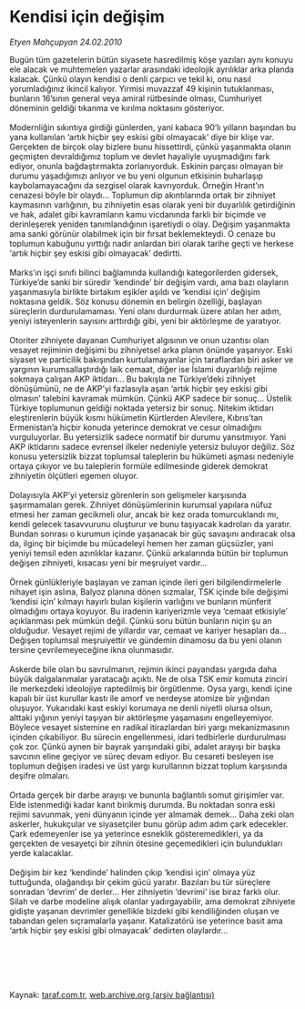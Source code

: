 # Kendisi için değişim

*Etyen Mahçupyan 24.02.2010*

<div class="taraf_structure_2col_1zq">
<div class="margen_n">



 <p>Bugün tüm gazetelerin bütün siyasete hasredilmiş köşe yazıları aynı konuyu ele alacak ve muhtemelen yazarlar arasındaki ideolojik ayrılıklar arka planda kalacak. Çünkü olayın kendisi o denli çarpıcı ve tekil ki, onu nasıl yorumladığınız ikincil kalıyor. Yirmisi muvazzaf 49 kişinin tutuklanması, bunların 16’sının general veya amiral rütbesinde olması, Cumhuriyet döneminin geldiği tıkanma ve kırılma noktasını gösteriyor. <br/><br/>Modernliğin sıkıntıya girdiği günlerden, yani kabaca 90’lı yılların başından bu yana kullanılan ‘artık hiçbir şey eskisi gibi olmayacak’ diye bir klişe var. Gerçekten de birçok olay bizlere bunu hissettirdi, çünkü yaşanmakta olanın geçmişten devraldığımız toplum ve devlet hayaliyle uyuşmadığını fark ediyor, onunla bağdaştırmakta zorlanıyorduk. Eskinin parçası olmayan bir durumu yaşadığımızı anlıyor ve bu yeni olgunun etkisinin buharlaşıp kaybolamayacağını da sezgisel olarak kavrıyorduk. Örneğin Hrant’ın cenazesi böyle bir olaydı... Toplumun dip akıntılarında ortak bir zihniyet kaymasının varlığının, bu zihniyetin esas olarak yeni bir duyarlılık getirdiğinin ve hak, adalet gibi kavramların kamu vicdanında farklı bir biçimde ve derinleşerek yeniden tanımlandığının işaretiydi o olay. Değişim yaşanmakta ama sanki görünür olabilmek için bir fırsat beklemekteydi. O cenaze bu toplumun kabuğunu yırttığı nadir anlardan biri olarak tarihe geçti ve herkese ‘artık hiçbir şey eskisi gibi olmayacak’ dedirtti. <br/><br/>Marks’ın işçi sınıfı bilinci bağlamında kullandığı kategorilerden gidersek, Türkiye’de sanki bir süredir ‘kendinde’ bir değişim vardı, ama bazı olayların yaşanmasıyla birlikte birtakım eşikler aşıldı ve ‘kendisi için’ değişim noktasına geldik. Söz konusu dönemin en belirgin özelliği, başlayan süreçlerin durdurulamaması. Yeni olanı durdurmak üzere atılan her adım, yeniyi isteyenlerin sayısını arttırdığı gibi, yeni bir aktörleşme de yaratıyor. <br/><br/>Otoriter zihniyete dayanan Cumhuriyet algısının ve onun uzantısı olan vesayet rejiminin değişimi bu zihniyetsel arka planın önünde yaşanıyor. Eski siyaset ve particilik bakışından kurtulamayanlar için taraflardan biri asker ve yargının kurumsallaştırdığı laik cemaat, diğer ise İslami duyarlılığı rejime sokmaya çalışan AKP iktidarı... Bu bakışla ne Türkiye’deki zihniyet dönüşümünü, ne de AKP’yi fazlasıyla aşan ‘artık hiçbir şey eskisi gibi olmasın’ talebini kavramak mümkün. Çünkü AKP sadece bir sonuç... Üstelik Türkiye toplumunun geldiği noktada yetersiz bir sonuç. Nitekim iktidarı eleştirenlerin büyük kısmı hükümetin Kürtlerden Alevilere, Kıbrıs’tan Ermenistan’a hiçbir konuda yeterince demokrat ve cesur olmadığını vurguluyorlar. Bu yetersizlik sadece normatif bir durumu yansıtmıyor. Yani AKP iktidarını sadece evrensel ilkeler nedeniyle yetersiz buluyor değiliz. Söz konusu yetersizlik bizzat toplumsal taleplerin bu hükümeti aşması nedeniyle ortaya çıkıyor ve bu taleplerin formüle edilmesinde giderek demokrat zihniyetin ölçütleri egemen oluyor. <br/><br/>Dolayısıyla AKP’yi yetersiz görenlerin son gelişmeler karşısında şaşırmamaları gerek. Zihniyet dönüşümlerinin kurumsal yapılara nüfuz etmesi her zaman gecikmeli olur, ancak bir kez orada tomurcuklandı mı, kendi gelecek tasavvurunu oluşturur ve bunu taşıyacak kadroları da yaratır. Bundan sonrası o kurumun içinde yaşanacak bir güç savaşını andıracak olsa da, ilginç bir biçimde bu mücadeleyi hemen her zaman güçsüzler, yani yeniyi temsil eden azınlıklar kazanır. Çünkü arkalarında bütün bir toplumun değişen zihniyeti, kısacası yeni bir meşruiyet vardır... <br/><br/>Örnek günlükleriyle başlayan ve zaman içinde ileri geri bilgilendirmelerle nihayet işin aslına, Balyoz planına dönen sızmalar, TSK içinde bile değişimi ‘kendisi için’ kılmayı hayırlı bulan kişilerin varlığını ve bunların münferit olmadığını ortaya koyuyor. Bu iradenin kariyerizmle veya ‘cemaat etkisiyle’ açıklanması pek mümkün değil. Çünkü soru bütün bunların niçin şu an olduğudur. Vesayet rejimi de yıllardır var, cemaat ve kariyer hesapları da... Değişen toplumsal meşruiyettir ve gündemin dinamosu da bu yeni olanın tersine çevrilemeyeceğine ikna olunmasıdır. <br/><br/>Askerde bile olan bu savrulmanın, rejimin ikinci payandası yargıda daha büyük dalgalanmalar yaratacağı açıktı. Ne de olsa TSK emir komuta zinciri ile merkezdeki ideolojiye raptedilmiş bir örgütlenme. Oysa yargı, kendi içine kapalı bir üst kurullar kastı ile amorf ve nerdeyse atomize bir yığından oluşuyor. Yukarıdaki kast eskiyi korumaya ne denli niyetli olursa olsun, alttaki yığının yeniyi taşıyan bir aktörleşme yaşamasını engelleyemiyor. Böylece vesayet sistemine en radikal itirazlardan biri yargı mekanizmasının içinden çıkabiliyor. Bu sürecin engellenmesi, idari tedbirlerle durdurulması çok zor. Çünkü aynen bir bayrak yarışındaki gibi, adalet arayışı bir başka savcının eline geçiyor ve süreç devam ediyor. Bu cesareti besleyen ise toplumun değişen iradesi ve üst yargı kurullarının bizzat toplum karşısında deşifre olmaları. <br/><br/>Ortada gerçek bir darbe arayışı ve bununla bağlantılı somut girişimler var. Elde istenmediği kadar kanıt birikmiş durumda. Bu noktadan sonra eski rejimi savunmak, yeni dünyanın içinde yer almamak demek... Daha zeki olan askerler, hukukçular ve siyasetçiler bunu görüp adım adım çark edecekler. Çark edemeyenler ise ya yeterince esneklik gösteremedikleri, ya da gerçekten de vesayetçi bir zihnin ötesine geçemedikleri için bulundukları yerde kalacaklar. <br/><br/>Değişim bir kez ‘kendinde’ halinden çıkıp ‘kendisi için’ olmaya yüz tuttuğunda, olağandışı bir çekim gücü yaratır. Bazıları bu tür süreçlere sonradan ‘devrim’ de derler... Her zihniyetin ‘devrimi’ ise biraz farklı olur. Silah ve darbe modeline alışık olanlar yadırgayabilir, ama demokrat zihniyete gidişte yaşanan devrimler genellikle bizdeki gibi kendiliğinden oluşan ve tabandan gelen sıçramalarla yaşanır. Katalizatörü ise yeterince basit ama ‘artık hiçbir şey eskisi gibi olmayacak’ dedirten olaylardır...</p>
<br/>
<br/>
<br/>



<br/>


<div id="taraf_not">
</div>

</div>


</div>

Kaynak: [taraf.com.tr](http://taraf.com.tr:80/makale/10211.htm), [web.archive.org (arşiv bağlantısı)](http://web.archive.org/web/20100302230925/http://taraf.com.tr:80/makale/10211.htm)
